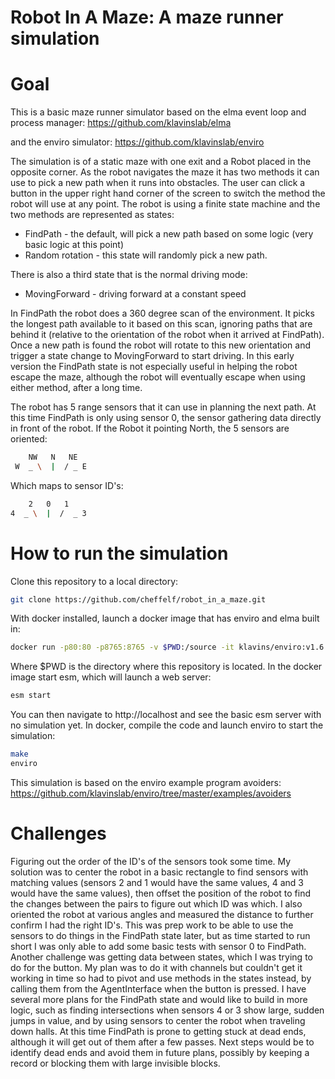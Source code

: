 Robot In A Maze: A maze runner simulation
===

Goal
==

This is a basic maze runner simulator based on the elma event loop and process manager:
https://github.com/klavinslab/elma

and the enviro simulator:
https://github.com/klavinslab/enviro


The simulation is of a static maze with one exit and a Robot placed in the opposite corner. As the robot navigates the maze it has two methods it can use to pick a new path when it runs into obstacles. The user can click a button in the upper right hand corner of the screen to switch the method the robot will use at any point. The robot is using a finite state machine and the two methods are represented as states:

- FindPath - the default, will pick a new path based on some logic (very basic logic at this point)
- Random rotation - this state will randomly pick a new path.

There is also a third state that is the normal driving mode:
- MovingForward - driving forward at a constant speed

 In FindPath the robot does a 360 degree scan of the environment. It picks the longest path available to it based on this scan, ignoring paths that are behind it (relative to the orientation of the robot when it arrived at FindPath). Once a new path is found the robot will rotate to this new orientation and trigger a state change to MovingForward to start driving. In this early version the FindPath state is not especially useful in helping the robot escape the maze, although the robot will eventually escape when using either method, after a long time.

The robot has 5 range sensors that it can use in planning the next path. At this time FindPath is only using sensor 0, the sensor gathering data directly in front of the robot. If the Robot it pointing North, the 5 sensors are oriented:

```bash
    NW   N   NE
 W  _ \  |  / _ E
 ```

 Which maps to sensor ID's:
 ```bash
     2   0   1
 4  _ \  |  /  _ 3
```

How to run the simulation
===

Clone this repository to a local directory:
```bash
git clone https://github.com/cheffelf/robot_in_a_maze.git
```
With docker installed, launch a docker image that has enviro and elma built in:
```bash
docker run -p80:80 -p8765:8765 -v $PWD:/source -it klavins/enviro:v1.6 bash
```
Where $PWD is the directory where this repository is located. In the docker image start esm, which will launch a web server:

```bash
esm start
```
You can then navigate to http://localhost and see the basic esm server with no simulation yet.
In docker, compile the code and launch enviro to start the simulation:
```bash
make
enviro
```

This simulation is based on the enviro example program avoiders:
https://github.com/klavinslab/enviro/tree/master/examples/avoiders

Challenges
==

Figuring out the order of the ID's of the sensors took some time. My solution was to center the robot in a basic rectangle to find sensors with matching values (sensors 2 and 1 would have the same values, 4 and 3 would have the same values), then offset the position of the robot to find the changes between the pairs to figure out which ID was which. I also oriented the robot at various angles and measured the distance to further confirm I had the right ID's. This was prep work to be able to use the sensors to do things in the FindPath state later, but as time started to run short I was only able to add some basic tests with sensor 0 to FindPath. Another challenge was getting data between states, which I was trying to do for the button. My plan was to do it with channels but couldn't get it working in time so had to pivot and use methods in the states instead, by calling them from the AgentInterface when the button is pressed.
I have several more plans for the FindPath state and would like to build in more logic, such as finding intersections when sensors 4 or 3 show large, sudden jumps in value, and by using sensors to center the robot when traveling down halls. At this time FindPath is prone to getting stuck at dead ends, although it will get out of them after a few passes. Next steps would be to identify dead ends and avoid them in future plans, possibly by keeping a record or blocking them with large invisible blocks.